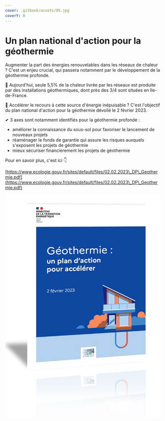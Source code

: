 ```yaml
---
cover: .gitbook/assets/05.jpg
coverY: 0
---
```


# Un plan national d'action pour la géothermie

&#x20;Augmenter la part des énergies renouvelables dans les réseaux de chaleur ? C'est un enjeu crucial, qui passera notamment par le développement de la géothermie profonde.

🔎 Aujourd'hui, seule 5,5% de la chaleur livrée par les réseaux est produite par des installations géothermiques, dont près des 3/4 sont situées en Ile-de-France.

🚀 Accélérer le recours à cette source d'énergie inépuisable ? C'est l'objectif du plan national d'action pour la géothermie dévoilé le 2 février 2023.

✔ 3 axes sont notamment identifiés pour la géothermie profonde :

* améliorer la connaissance du sous-sol pour favoriser le lancement de nouveaux projets
* réaménager le fonds de garantie qui assure les risques auxquels s'exposent les projets de géothermie&#x20;
* mieux sécuriser financièrement les projets de géothermie

Pour en savoir plus, c'est ici 👇

[https://www.ecologie.gouv.fr/sites/default/files/02.02.2023\_DP\_Geothermie.pdf](https://www.ecologie.gouv.fr/sites/default/files/02.02.2023\_DP\_Geothermie.pdf)

![](.gitbook/assets/geo2.jpg)
